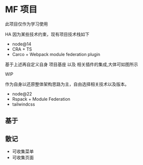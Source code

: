 # MF 项目

此项目仅作为学习使用

HA 因为某些技术约束，现有项目技术栈如下

- node@14
- CRA + TS
- Carco + Webpack module federation plugin

基于上述再自定义自身 项目基座 以及 相关插件的集成,大体可如图所示

WIP

作为自身以还原整体架构思路为主，自由选择相关技术以及版本。

- node@22
- Rspack + Module Federation
- tailwindcss

## 基于

## 散记

- 可收集菜单
- 可收集页面
